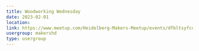 ```yaml
---
title: Woodworking Wednesday
date: 2023-02-01
location: 
link: https://www.meetup.com/Heidelberg-Makers-Meetup/events/dfbltsyfcdbcb/
usergroup: makershd
type: usergroup
---
```


